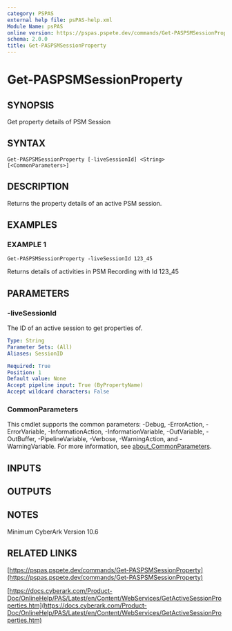 ```yaml
---
category: PSPAS
external help file: psPAS-help.xml
Module Name: psPAS
online version: https://pspas.pspete.dev/commands/Get-PASPSMSessionProperty
schema: 2.0.0
title: Get-PASPSMSessionProperty
---
```


# Get-PASPSMSessionProperty

## SYNOPSIS
Get property details of PSM Session

## SYNTAX

```
Get-PASPSMSessionProperty [-liveSessionId] <String> [<CommonParameters>]
```

## DESCRIPTION
Returns the property details of an active PSM session.

## EXAMPLES

### EXAMPLE 1
```
Get-PASPSMSessionProperty -liveSessionId 123_45
```

Returns details of activities in PSM Recording with Id 123_45

## PARAMETERS

### -liveSessionId
The ID of an active session to get properties of.

```yaml
Type: String
Parameter Sets: (All)
Aliases: SessionID

Required: True
Position: 1
Default value: None
Accept pipeline input: True (ByPropertyName)
Accept wildcard characters: False
```

### CommonParameters
This cmdlet supports the common parameters: -Debug, -ErrorAction, -ErrorVariable, -InformationAction, -InformationVariable, -OutVariable, -OutBuffer, -PipelineVariable, -Verbose, -WarningAction, and -WarningVariable. For more information, see [about_CommonParameters](http://go.microsoft.com/fwlink/?LinkID=113216).

## INPUTS

## OUTPUTS

## NOTES
Minimum CyberArk Version 10.6

## RELATED LINKS

[https://pspas.pspete.dev/commands/Get-PASPSMSessionProperty](https://pspas.pspete.dev/commands/Get-PASPSMSessionProperty)

[https://docs.cyberark.com/Product-Doc/OnlineHelp/PAS/Latest/en/Content/WebServices/GetActiveSessionProperties.htm](https://docs.cyberark.com/Product-Doc/OnlineHelp/PAS/Latest/en/Content/WebServices/GetActiveSessionProperties.htm)

